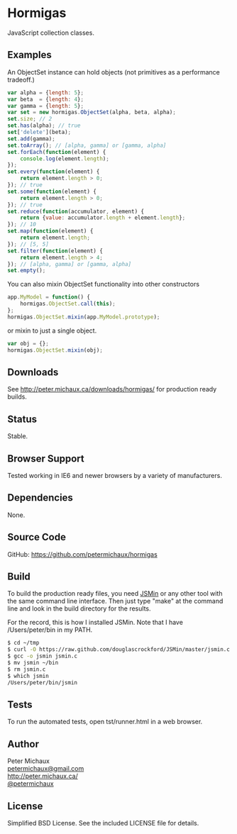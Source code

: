 Hormigas
========

JavaScript collection classes.


Examples
--------

An ObjectSet instance can hold objects (not primitives as a performance tradeoff.)

```javascript
var alpha = {length: 5};
var beta  = {length: 4};
var gamma = {length: 5};
var set = new hormigas.ObjectSet(alpha, beta, alpha);
set.size; // 2
set.has(alpha); // true
set['delete'](beta);
set.add(gamma);
set.toArray(); // [alpha, gamma] or [gamma, alpha]
set.forEach(function(element) {
    console.log(element.length);
});
set.every(function(element) {
    return element.length > 0;
}); // true
set.some(function(element) {
    return element.length > 0;
}); // true
set.reduce(function(accumulator, element) {
    return {value: accumulator.length + element.length};
}); // 10
set.map(function(element) {
    return element.length;
}); // [5, 5]
set.filter(function(element) {
    return element.length > 4;
}); // [alpha, gamma] or [gamma, alpha]
set.empty();
```

You can also mixin ObjectSet functionality into other constructors

```javascript
app.MyModel = function() {
    hormigas.ObjectSet.call(this);
};
hormigas.ObjectSet.mixin(app.MyModel.prototype);
```

or mixin to just a single object.

```javascript
var obj = {};
hormigas.ObjectSet.mixin(obj);
```


Downloads
---------

See http://peter.michaux.ca/downloads/hormigas/ for production ready builds.


Status
------

Stable.


Browser Support
---------------

Tested working in IE6 and newer browsers by a variety of manufacturers.


Dependencies
------------

None.


Source Code
-----------

GitHub: https://github.com/petermichaux/hormigas


Build
-----

To build the production ready files, you need [JSMin](http://www.crockford.com/javascript/jsmin.html) or any other tool with the same command line interface. Then just type "make" at the command line and look in the build directory for the results.

For the record, this is how I installed JSMin. Note that I have /Users/peter/bin in my PATH.

```sh
$ cd ~/tmp
$ curl -O https://raw.github.com/douglascrockford/JSMin/master/jsmin.c
$ gcc -o jsmin jsmin.c
$ mv jsmin ~/bin
$ rm jsmin.c
$ which jsmin
/Users/peter/bin/jsmin
```


Tests
-----

To run the automated tests, open tst/runner.html in a web browser.


Author
------

Peter Michaux<br>
petermichaux@gmail.com<br>
http://peter.michaux.ca/<br>
[@petermichaux](https://twitter.com/petermichaux)


License
-------

Simplified BSD License. See the included LICENSE file for details.
